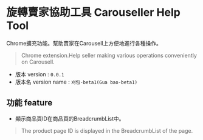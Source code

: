 # 旋轉賣家協助工具 Carouseller Help Tool
Chrome擴充功能。幫助賣家在Carousell上方便地進行各種操作。

> Chrome extension.Help seller making various operations conveniently on Carousell.

- 版本 version : `0.0.1`
- 版本名 version name : `刈包-beta1(Gua bao-beta1)`

## 功能 feature
- 顯示商品頁ID在商品頁的BreadcrumbList中。
> The product page ID is displayed in the BreadcrumbList of the page.
